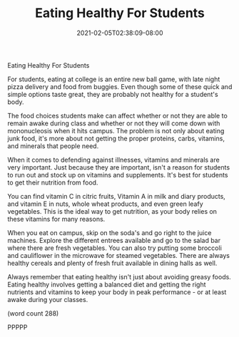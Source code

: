 ﻿---
title: "Eating Healthy For Students"
date: 2021-02-05T02:38:09-08:00
description: "Healthy Eating Tips for Web Success"
featured_image: "/images/Healthy Eating.jpg"
tags: ["Healthy Eating"]
---

Eating Healthy For Students

For students, eating at college is an entire new
ball game, with late night pizza delivery and food
from buggies.  Even though some of these quick and
simple options taste great, they are probably 
not healthy for a student's body.  

The food choices students make can affect whether
or not they are able to remain awake during class
and whether or not they will come down with 
mononucleosis when it hits campus.  The problem
is not only about eating junk food, it's more 
about not getting the proper proteins, carbs, 
vitamins, and minerals that people need.

When it comes to defending against illnesses, 
vitamins and minerals are very important.  Just
because they are important, isn't a reason for
students to run out and stock up on vitamins and
supplements.  It's best for students to get their
nutrition from food.

You can find vitamin C in citric fruits, Vitamin
A in milk and diary products, and vitamin E in 
nuts, whole wheat products, and even green leafy
vegetables.  This is the ideal way to get 
nutrition, as your body relies on these vitamins
for many reasons.

When you eat on campus, skip on the soda's and 
go right to the juice machines.  Explore the 
different entrees available and go to the salad
bar where there are fresh vegetables.  You can
also try putting some broccoli and cauliflower
in the microwave for steamed vegetables.  There
are always healthy cereals and plenty of fresh
fruit available in dining halls as well.

Always remember that eating healthy isn't just
about avoiding greasy foods.  Eating healthy
involves getting a balanced diet and getting the
right nutrients and vitamins to keep your body
in peak performance - or at least awake during 
your classes.

(word count 288)

PPPPP
